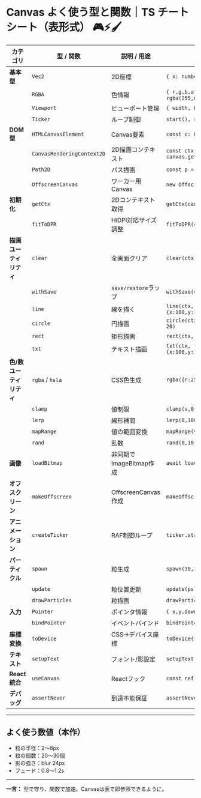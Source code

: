 # **Canvas よく使う型と関数｜TS チートシート（表形式）** 🎮⚡️🖌️

| カテゴリ | 型 / 関数 | 説明 / 用途 | コード例 |
|-----------|------------|--------------|-----------|
| **基本型** | `Vec2` | 2D座標 | `{ x: number; y: number }` |
|  | `RGBA` | 色情報 | `{ r,g,b,a? }` → `rgba(255,0,0,0.5)` |
|  | `Viewport` | ビューポート管理 | `{ width, height, dpr }` |
|  | `Ticker` | ループ制御 | `start(), stop(), running` |
| **DOM型** | `HTMLCanvasElement` | Canvas要素 | `const c: HTMLCanvasElement` |
|  | `CanvasRenderingContext2D` | 2D描画コンテキスト | `const ctx = canvas.getContext("2d")` |
|  | `Path2D` | パス描画 | `const p = new Path2D()` |
|  | `OffscreenCanvas` | ワーカー用Canvas | `new OffscreenCanvas(w,h)` |
| **初期化** | `getCtx` | 2Dコンテキスト取得 | `getCtx(canvas)` |
|  | `fitToDPR` | HiDPI対応サイズ調整 | `fitToDPR(canvas, viewport)` |
| **描画ユーティリティ** | `clear` | 全画面クリア | `clear(ctx)` |
|  | `withSave` | `save/restore`ラップ | `withSave(ctx, c => { ... })` |
|  | `line` | 線を描く | `line(ctx, {x:0,y:0}, {x:100,y:100})` |
|  | `circle` | 円描画 | `circle(ctx, {x:50,y:50}, 20)` |
|  | `rect` | 矩形描画 | `rect(ctx, 0,0,100,50)` |
|  | `txt` | テキスト描画 | `txt(ctx, "Hello", {x:100,y:100})` |
| **色/数ユーティリティ** | `rgba` / `hsla` | CSS色生成 | `rgba({r:255,g:0,b:0,a:0.5})` |
|  | `clamp` | 値制限 | `clamp(v,0,1)` |
|  | `lerp` | 線形補間 | `lerp(0,100,0.5)` |
|  | `mapRange` | 値の範囲変換 | `mapRange(v,0,1,0,100)` |
|  | `rand` | 乱数 | `rand(0,10)` |
| **画像** | `loadBitmap` | 非同期でImageBitmap作成 | `await loadBitmap("img.png")` |
| **オフスクリーン** | `makeOffscreen` | OffscreenCanvas作成 | `makeOffscreen(200,200)` |
| **アニメーション** | `createTicker` | RAF制御ループ | `ticker.start()` |
| **パーティクル** | `spawn` | 粒生成 | `spawn(30,1920,1080)` |
|  | `update` | 粒位置更新 | `update(ps,dt,vw,vh)` |
|  | `drawParticles` | 粒描画 | `drawParticles(ctx, ps)` |
| **入力** | `Pointer` | ポインタ情報 | `{ x,y,down }` |
|  | `bindPointer` | イベントバインド | `bindPointer(canvas)` |
| **座標変換** | `toDevice` | CSS→デバイス座標 | `toDevice(100,dpr)` |
| **テキスト** | `setupText` | フォント/影設定 | `setupText(ctx)` |
| **React統合** | `useCanvas` | Reactフック | `const ref = useCanvas(draw)` |
| **デバッグ** | `assertNever` | 到達不能保証 | `assertNever(x)` |

---

## **よく使う数値（本作）**
- 粒の半径：2〜8px  
- 粒の個数：20〜30個  
- 影の強さ：blur 24px  
- フェード：0.8〜1.2s  

---

**一言：** 型で守り、関数で加速。Canvasは表で即参照できるように。

